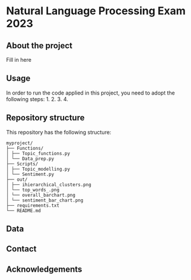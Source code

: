 # Natural Language Processing Exam 2023

<!-- ABOUT THE PROJECT -->
## About the project
 Fill in here
 
 <!-- USAGE -->
## Usage

In order to run the code applied in this project, you need to adopt the following steps:
1.
2.
3.
4.

<!-- REPOSITORY STRUCTURE -->
## Repository structure
This repository has the following structure:
```
myproject/
├── Functions/
│ ├── Topic_functions.py
│ └── Data_prep.py
├── Scripts/
│ ├── Topic_modelling.py
│ └── Sentiment.py
├── out/
│ ├── ihierarchical_clusters.png
│ └── top_words_.png
│ └── overall_barchart.png
│ └── sentiment_bar_chart.png
├── requirements.txt
└── README.md
```

<!-- DATA -->
## Data

<!-- CONTACT -->
## Contact

<!-- ACKNOWLEDGEMENTS -->
## Acknowledgements
